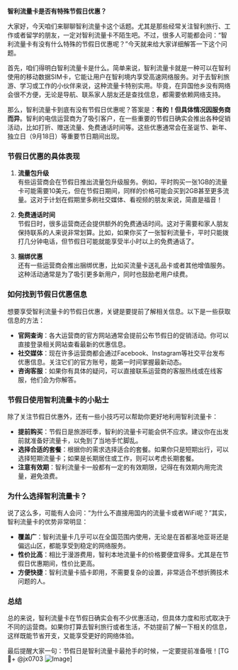 **智利流量卡是否有特殊节假日优惠？**

大家好，今天咱们来聊聊智利流量卡这个话题。尤其是那些经常关注智利旅行、工作或者留学的朋友，一定对智利流量卡不陌生吧。不过，很多人可能都会问：“智利流量卡有没有什么特殊的节假日优惠呢？”今天就来给大家详细解答一下这个问题。

首先，咱们得明白智利流量卡是什么。简单来说，智利流量卡就是一种可以在智利使用的移动数据SIM卡，它能让用户在智利境内享受高速网络服务。对于去智利旅游、学习或工作的小伙伴来说，这种流量卡特别实用。毕竟，在异国他乡没有网络会很不方便，无论是导航、联系家人朋友还是查找信息，都需要依赖网络支持。

那么，智利流量卡到底有没有节假日优惠呢？答案是：**有的！但具体情况因服务商而异**。智利的电信运营商为了吸引客户，在一些重要的节假日确实会推出各种促销活动，比如打折、赠送流量、免费通话时间等。这些优惠通常会在圣诞节、新年、独立日（9月18日）等重要节日期间出现。

### **节假日优惠的具体表现**
1. **流量包升级**  
   有些运营商会在节假日推出流量包升级服务。例如，平时购买一张1GB的流量卡可能需要10美元，但在节假日期间，同样的价格可能会买到2GB甚至更多流量。这对于计划在假期里多刷社交媒体、看视频的朋友来说，简直是福音！

2. **免费通话时间**  
   节假日时，很多运营商还会提供额外的免费通话时间。这对于需要和家人朋友保持联系的人来说非常划算。比如，如果你买了一张智利流量卡，平时只能拨打几分钟电话，但节假日可能就能享受半小时以上的免费通话了。

3. **捆绑优惠**  
   还有一些运营商会推出捆绑优惠，比如买流量卡送礼品卡或者其他增值服务。这种活动通常是为了吸引更多新用户，同时也鼓励老用户续费。

### **如何找到节假日优惠信息**
想要享受智利流量卡的节假日优惠，关键是要提前了解相关信息。以下是一些获取信息的方法：
- **官网查询**：各大运营商的官方网站通常会提前公布节假日的促销活动。你可以直接登录相关网站查看最新的优惠信息。
- **社交媒体**：现在许多运营商都会通过Facebook、Instagram等社交平台发布优惠信息。关注它们的官方账号，能第一时间掌握最新动态。
- **咨询客服**：如果你有具体的疑问，可以直接联系运营商的客服热线或在线客服，他们会为你解答。

### **节假日使用智利流量卡的小贴士**
除了关注节假日优惠外，还有一些小技巧可以帮助你更好地利用智利流量卡：
- **提前购买**：节假日是旅游旺季，智利的流量卡可能会供不应求。建议你在出发前就准备好流量卡，以免到了当地手忙脚乱。
- **选择合适的套餐**：根据你的需求选择适合的套餐。如果你只是短期出行，可以选择短期流量卡；如果是长期居住或工作，则可以考虑长期套餐。
- **注意有效期**：智利流量卡一般都有一定的有效期限，记得在有效期内用完流量，避免浪费。

### **为什么选择智利流量卡？**
说了这么多，可能有人会问：“为什么不直接用国内的流量卡或者WiFi呢？”其实，智利流量卡的优势非常明显：
- **覆盖广**：智利流量卡几乎可以在全国范围内使用，无论是在首都圣地亚哥还是偏远山区，都能享受到稳定的网络服务。
- **性价比高**：相比于漫游费用，智利本地流量卡的价格要便宜得多。尤其是在节假日优惠期间，性价比更高。
- **方便快捷**：智利流量卡插卡即用，不需要复杂的设置，非常适合不想折腾技术问题的人。

### **总结**
总的来说，智利流量卡在节假日确实会有不少优惠活动，但具体力度和形式取决于不同的运营商。如果你打算去智利旅行或者生活，不妨提前了解一下相关的信息，这样既能节省开支，又能享受更好的网络体验。

最后提醒大家一句：节假日是智利流量卡最抢手的时候，一定要提前准备哦！[TG💪+ @jx0703 ![Image](https://github.com/user-attachments/assets/dbca1d08-cadb-493c-b0ec-ad6f7a83f270)]